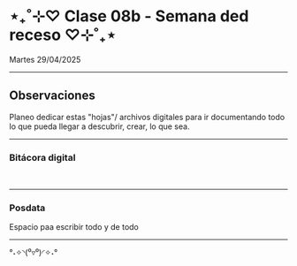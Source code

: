 # ⋆₊˚⊹♡ Clase  08b - Semana ded receso  ♡⊹˚₊⋆

Martes 29/04/2025

***

## Observaciones

<!---Recordar para programar "md" (markdown): 
- https://github.com/adam-p/markdown-here/wiki/Markdown-Cheatsheet 
- https://www.markdownguide.org/basic-syntax/
- El Domingo 30 de marzo cumplí 25... no se porqué me gustaría sentirme orgullosa de ello, que se me reconociera --->

Planeo dedicar estas "hojas"/ archivos digitales para ir documentando todo lo que pueda llegar a descubrir, crear, lo que sea.

***

### Bitácora digital

<br>

***

### Posdata

Espacio paa escribir todo y de todo

***

°˖✧◝(⁰▿⁰)◜✧˖°

